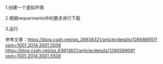 1.创建一个虚拟环境

2.根据requerments中的要求进行下载

3.运行

参考文章：https://blog.csdn.net/qq_26938321/article/details/128688951?spm=1001.2014.3001.5506
         https://blog.csdn.net/qq_63913621/article/details/129059909?spm=1001.2014.3001.5506
